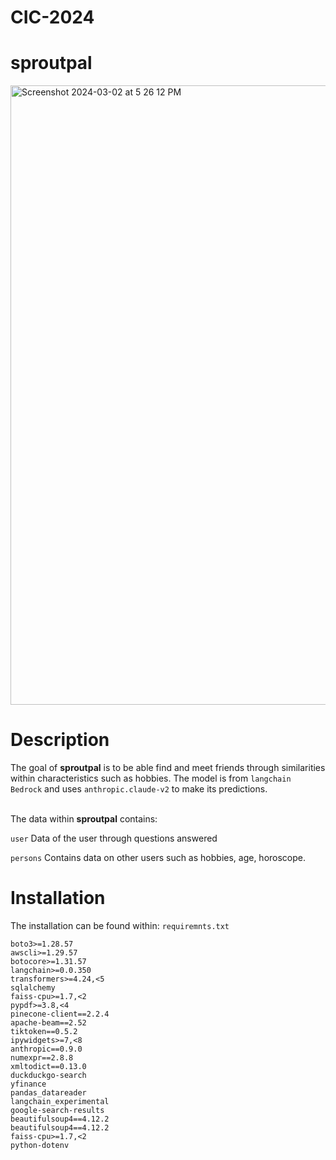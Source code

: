 # CIC-2024
# sproutpal

<img width="991" alt="Screenshot 2024-03-02 at 5 26 12 PM" src="https://github.com/priyanshumahey/CIC-2024/assets/70789275/ff567d68-731b-4b82-8320-7951fb8ef563">

# Description
The goal of __sproutpal__ is to be able find and meet friends through similarities within characteristics such as hobbies. The model is from `langchain Bedrock` and uses `anthropic.claude-v2` to make its predictions. 
<br><br>

The data within __sproutpal__ contains: 

`user` Data of the user through questions answered <br>

`persons` Contains data on other users such as hobbies, age, horoscope. 

# Installation
The installation can be found within:
`requiremnts.txt`

```
boto3>=1.28.57
awscli>=1.29.57
botocore>=1.31.57
langchain>=0.0.350
transformers>=4.24,<5
sqlalchemy
faiss-cpu>=1.7,<2
pypdf>=3.8,<4
pinecone-client==2.2.4
apache-beam==2.52
tiktoken==0.5.2
ipywidgets>=7,<8
anthropic==0.9.0
numexpr==2.8.8
xmltodict==0.13.0
duckduckgo-search
yfinance
pandas_datareader
langchain_experimental
google-search-results
beautifulsoup4==4.12.2
beautifulsoup4==4.12.2
faiss-cpu>=1.7,<2
python-dotenv
```
